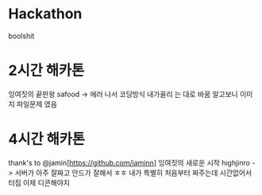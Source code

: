 # Hackathon
boolshit
# 2시간 해카톤
잉여짓의 끝판왕
safood -> 에러 나서 코딩방식 내가꼴리 는 대로 바꿈 알고보니 이미지 파일문제 였음

# 4시간 해카톤
thank's to @jamin[https://github.com/jaminn]
잉여짓의 새로운 시작
highjinro -> 서버가 아주 잘짜고 안드가 잘해서 ㅎㅎ 내가 특별히 처음부터 짜주는데 시간없어서 터짐 이제 디콘해야지
